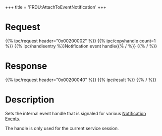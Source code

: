 +++
title = 'FRDU:AttachToEventNotification'
+++

# Request

{{% ipc/request header="0x00200002" %}}
{{% ipc/copyhandle count=1 %}}
{{% ipc/handleentry %}}Notification event handle{{% / %}}
{{% / %}}

# Response

{{% ipc/request header="0x00200040" %}}
{{% ipc/result %}}
{{% / %}}

# Description

Sets the internal event handle that is signaled for various [Notification Events](Friend_Services#notification_events "wikilink").

The handle is only used for the current service session.
